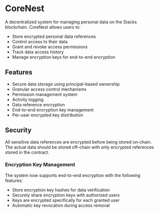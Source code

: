 # CoreNest

A decentralized system for managing personal data on the Stacks blockchain. CoreNest allows users to:

- Store encrypted personal data references
- Control access to their data
- Grant and revoke access permissions
- Track data access history
- Manage encryption keys for end-to-end encryption

## Features

- Secure data storage using principal-based ownership
- Granular access control mechanisms
- Permission management system
- Activity logging
- Data reference encryption
- End-to-end encryption key management
- Per-user encrypted key distribution

## Security

All sensitive data references are encrypted before being stored on-chain. The actual data should be stored off-chain with only encrypted references stored in the contract.

### Encryption Key Management

The system now supports end-to-end encryption with the following features:
- Store encryption key hashes for data verification
- Securely share encryption keys with authorized users
- Keys are encrypted specifically for each granted user
- Automatic key revocation during access removal
